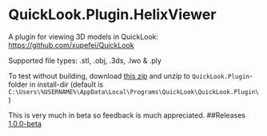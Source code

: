 # QuickLook.Plugin.HelixViewer
A plugin for viewing 3D models in QuickLook: https://github.com/xupefei/QuickLook

Supported file types: .stl, .obj, .3ds, .lwo & .ply

To test without building, download [this zip][1] and unzip to `QuickLook.Plugin`-folder in install-dir (default is `C:\Users\%USERNAME%\AppData\Local\Programs\QuickLook\QuickLook.Plugin\`)

This is very much in beta so feedback is much appreciated. 
##Releases
[1.0.0-beta][2]

[1]:https://github.com/jeremyhart/QuickLook.Plugin.HelixViewer/releases/download/1.0.0-beta/QuickLook.Plugin.HelixViewer.zip
[2]:https://github.com/jeremyhart/QuickLook.Plugin.HelixViewer/releases/tag/1.0.0-beta
